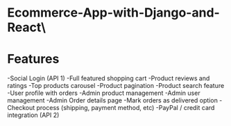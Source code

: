 # Ecommerce-App-with-Django-and-React\

# Features
  -Social Login (API 1)
  -Full featured shopping cart
  -Product reviews and ratings
  -Top products carousel
  -Product pagination
  -Product search feature
  -User profile with orders
  -Admin product management
  -Admin user management
  -Admin Order details page
  -Mark orders as delivered option
  -Checkout process (shipping, payment method, etc)
  -PayPal / credit card integration (API 2)
